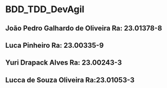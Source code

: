 # BDD_TDD_DevAgil

## João Pedro Galhardo de Oliveira Ra: 23.01378-8
   
## Luca Pinheiro Ra: 23.00335-9

## Yuri Drapack Alves Ra: 23.00243-3

## Lucca de Souza Oliveira Ra:23.01053-3
